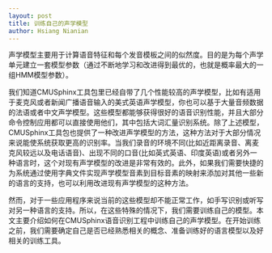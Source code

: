 ```yaml
---
layout: post
title: 训练自己的声学模型
author: Hsiang Nianian
---
```


声学模型主要用于计算语音特征和每个发音模板之间的似然度。目的是为每个声学单元建立一套模型参数（通过不断地学习和改进得到最优的，也就是概率最大的一组HMM模型参数）。

我们知道CMUSphinx工具包里已经自带了几个性能较高的声学模型，比如有适用于麦克风或者新闻广播语音输入的美式英语声学模型，你也可以基于大量音频数据的法语或者中文声学模型。这些模型都能够获得很好的语音识别性能，并且大部分命令控制应用都可以直接使用他们，其中包括大词汇量识别系统。除了上述模型，CMUSphinx工具包也提供了一种改进声学模型的方法，这种方法对于大部分情况来说能使系统获取更高的识别率。当我们录音的环境不同(比如近距离录音、离麦克风较远以及电话语音)、出现不同的口音(比如英式英语、印度英语)或者另外一种语言时，这个对现有声学模型的改进是非常有效的。此外，如果我们需要快捷的为系统通过使用字典文件实现声学模型音素到目标音素的映射来添加对其他一些新的语言的支持，也可以利用改进现有声学模型的这种方法。

然而，对于一些应用程序来说当前的这些模型却不能正常工作，如手写识别或听写对另一种语言的支持。所以，在这些特殊的情况下，我们需要训练自己的模型。本文主要介绍如何在CMUSphinx语音识别工程中训练自己的声学模型。在开始训练之前，我们需要确定自己是否已经熟悉相关的概念、准备训练好的语言模型以及好相关的训练工具。
